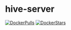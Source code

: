 # hive-server

[![DockerPulls](https://img.shields.io/docker/pulls/honomoa/hive-server.svg)](https://registry.hub.docker.com/u/honomoa/hive-server/)
[![DockerStars](https://img.shields.io/docker/stars/honomoa/hive-server.svg)](https://registry.hub.docker.com/u/honomoa/hive-server/)
